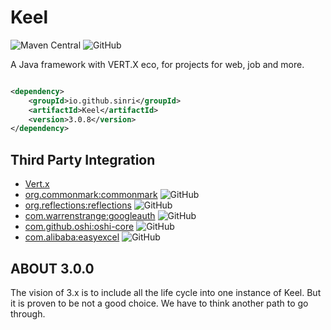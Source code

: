 # Keel

![Maven Central](https://img.shields.io/maven-central/v/io.github.sinri/Keel)
![GitHub](https://img.shields.io/github/license/sinri/Keel)

A Java framework with VERT.X eco, for projects for web, job and more.

```xml

<dependency>
    <groupId>io.github.sinri</groupId>
    <artifactId>Keel</artifactId>
    <version>3.0.8</version>
</dependency>
```

## Third Party Integration

* [Vert.x](https://vertx.io)
* [org.commonmark:commonmark](https://github.com/commonmark/commonmark-java) ![GitHub](https://img.shields.io/github/license/commonmark/commonmark-java)
* [org.reflections:reflections](https://github.com/ronmamo/reflections) ![GitHub](https://img.shields.io/github/license/ronmamo/reflections)
* [com.warrenstrange:googleauth](https://github.com/wstrange/GoogleAuth) ![GitHub](https://img.shields.io/github/license/wstrange/GoogleAuth)
* [com.github.oshi:oshi-core](https://github.com/oshi/oshi) ![GitHub](https://img.shields.io/github/license/oshi/oshi)
* [com.alibaba:easyexcel](https://github.com/alibaba/easyexcel) ![GitHub](https://img.shields.io/github/license/alibaba/easyexcel)

## ABOUT 3.0.0

The vision of 3.x is to include all the life cycle into one instance of Keel.
But it is proven to be not a good choice.
We have to think another path to go through.